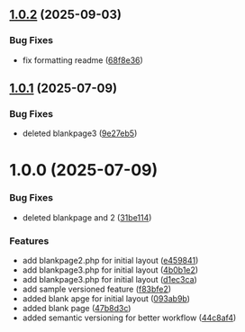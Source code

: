 ## [1.0.2](https://github.com/AraojoBenedict/seleniumWebdriverGrind/compare/v1.0.1...v1.0.2) (2025-09-03)


### Bug Fixes

* fix formatting readme ([68f8e36](https://github.com/AraojoBenedict/seleniumWebdriverGrind/commit/68f8e36281c130b5ed0884e5528f79a90dcc5019))

## [1.0.1](https://github.com/AraojoBenedict/eduforge/compare/v1.0.0...v1.0.1) (2025-07-09)


### Bug Fixes

* deleted blankpage3 ([9e27eb5](https://github.com/AraojoBenedict/eduforge/commit/9e27eb57b78ba7b00a8758d6603cd6b2993966a1))

# 1.0.0 (2025-07-09)


### Bug Fixes

* deleted blankpage and 2 ([31be114](https://github.com/AraojoBenedict/eduforge/commit/31be1142b9880b6a4a1b97b7f2d757f217d04040))


### Features

* add blankpage2.php for initial layout ([e459841](https://github.com/AraojoBenedict/eduforge/commit/e4598419c6b253c49a5b22ddf5c1b011701981a6))
* add blankpage3.php for initial layout ([4b0b1e2](https://github.com/AraojoBenedict/eduforge/commit/4b0b1e2a8fab6a973177ea9bf04e2a34ea2651dc))
* add blankpage3.php for initial layout ([d1ec3ca](https://github.com/AraojoBenedict/eduforge/commit/d1ec3ca1fcc0bcef7788602f7530737e21d96867))
* add sample versioned feature ([f83bfe2](https://github.com/AraojoBenedict/eduforge/commit/f83bfe2c05b638367c9325129d6992020abd2f06))
* added blank apge for initial layout ([093ab9b](https://github.com/AraojoBenedict/eduforge/commit/093ab9bf9cc4e05bcae38a60251fc361310e36cf))
* added blank page ([47b8d3c](https://github.com/AraojoBenedict/eduforge/commit/47b8d3c0650a038f18aa49381dd207ae3a401d02))
* added semantic versioning for better workflow ([44c8af4](https://github.com/AraojoBenedict/eduforge/commit/44c8af4d63dbb743d6f4ce71ea8581a85c1570ff))
